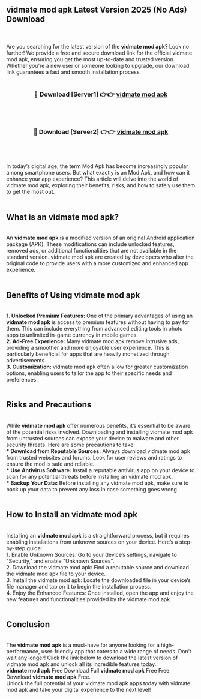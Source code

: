 ## vidmate mod apk Latest Version 2025 (No Ads) Download
<br><br>
Are you searching for the latest version of the <strong>vidmate mod apk</strong>? Look no further! We provide a free and secure download link for the official vidmate mod apk, ensuring you get the most up-to-date and trusted version. Whether you're a new user or someone looking to upgrade, our download link guarantees a fast and smooth installation process.
<br>
<br>
<div align="center">
<h3>🔴 Download [Server1] 👉👉 <a href="https://modyolo.store/vidmate_mod_apk">vidmate mod apk</a></h3><br>
<br>
<h3>🔴 Download [Server2] 👉👉 <a href="https://modyolo.store/vidmate_mod_apk">vidmate mod apk</a></h3><br>
</div>
<br>
<br>
In today’s digital age, the term Mod Apk has become increasingly popular among smartphone users. But what exactly is an Mod Apk, and how can it enhance your app experience? This article will delve into the world of vidmate mod apk, exploring their benefits, risks, and how to safely use them to get the most out.
<br>
<br>
<h2>What is an vidmate mod apk?</h2>
<br>
An <strong>vidmate mod apk</strong> is a modified version of an original Android application package (APK). These modifications can include unlocked features, removed ads, or additional functionalities that are not available in the standard version. vidmate mod apk are created by developers who alter the original code to provide users with a more customized and enhanced app experience.
<br>
<br>
<h2>Benefits of Using vidmate mod apk</h2>
<br>
<strong> 1. Unlocked Premium Features:</strong> One of the primary advantages of using an <strong>vidmate mod apk</strong> is access to premium features without having to pay for them. This can include everything from advanced editing tools in photo apps to unlimited in-game currency in mobile games.
<br>
<strong> 2. Ad-Free Experience:</strong> Many vidmate mod apk remove intrusive ads, providing a smoother and more enjoyable user experience. This is particularly beneficial for apps that are heavily monetized through advertisements.
<br>
<strong> 3. Customization:</strong> vidmate mod apk often allow for greater customization options, enabling users to tailor the app to their specific needs and preferences.
<br>
<br>
<h2>Risks and Precautions</h2>
<br>
While <strong>vidmate mod apk</strong> offer numerous benefits, it’s essential to be aware of the potential risks involved. Downloading and installing vidmate mod apk from untrusted sources can expose your device to malware and other security threats. Here are some precautions to take:
<br>
<strong> * Download from Reputable Sources:</strong> Always download vidmate mod apk from trusted websites and forums. Look for user reviews and ratings to ensure the mod is safe and reliable.
<br>
<strong> * Use Antivirus Software:</strong> Install a reputable antivirus app on your device to scan for any potential threats before installing an vidmate mod apk.
<br>
<strong> * Backup Your Data:</strong> Before installing any vidmate mod apk, make sure to back up your data to prevent any loss in case something goes wrong.
<br>
<br>
<h2>How to Install an vidmate mod apk</h2>
<br>
Installing an <strong>vidmate mod apk</strong> is a straightforward process, but it requires enabling installations from unknown sources on your device. Here’s a step-by-step guide:
<br>
 1. Enable Unknown Sources: Go to your device’s settings, navigate to "Security," and enable "Unknown Sources".
<br>
 2. Download the vidmate mod apk: Find a reputable source and download the vidmate mod apk file to your device.
<br>
 3. Install the vidmate mod apk: Locate the downloaded file in your device’s file manager and tap on it to begin the installation process.
<br>
 4. Enjoy the Enhanced Features: Once installed, open the app and enjoy the new features and functionalities provided by the vidmate mod apk.
<br>
<br>
<h2><strong>Conclusion</strong></h2>
<br>
The <strong>vidmate mod apk</strong> is a must-have for anyone looking for a high-performance, user-friendly app that caters to a wide range of needs. Don’t wait any longer! Click the link below to download the latest version of vidmate mod apk and unlock all its incredible features today.
<br>
<strong>vidmate mod apk</strong> Free Download Full <strong>vidmate mod apk</strong> Free Free Download <strong>vidmate mod apk</strong> Free.
<br>
Unlock the full potential of your vidmate mod apk apps today with vidmate mod apk and take your digital experience to the next level!

